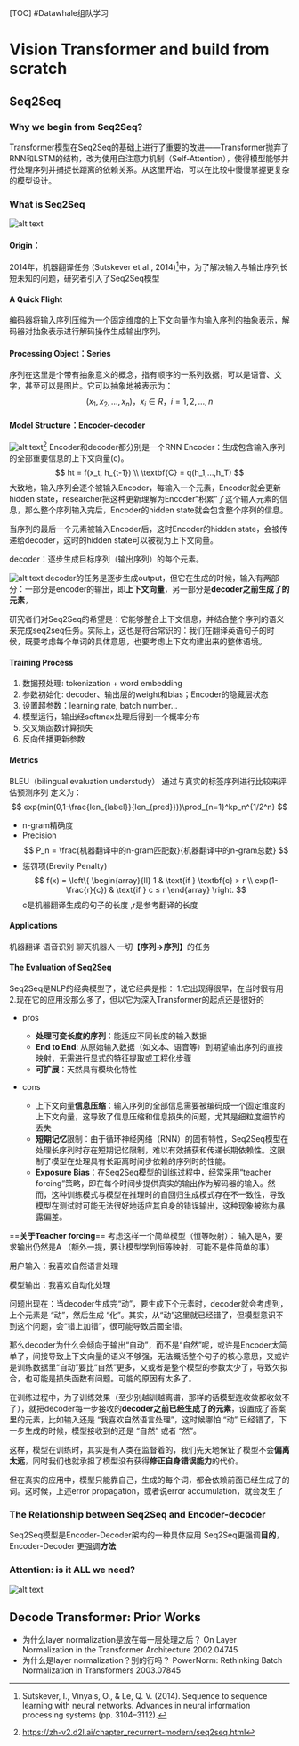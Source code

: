 [TOC]
#Datawhale组队学习
# Vision Transformer and build from scratch

## Seq2Seq

### Why we begin from Seq2Seq?
Transformer模型在Seq2Seq的基础上进行了重要的改进——Transformer抛弃了RNN和LSTM的结构，改为使用自注意力机制（Self-Attention），使得模型能够并行处理序列并捕捉长距离的依赖关系。从这里开始，可以在比较中慢慢掌握更复杂的模型设计。
### What is Seq2Seq
![alt text](image-4.png)
#### Origin：
2014年，机器翻译任务 (Sutskever et al., 2014)[^1]中，为了解决输入与输出序列长短未知的问题，研究者引入了Seq2Seq模型
#### A Quick Flight
编码器将输入序列压缩为一个固定维度的上下文向量作为输入序列的抽象表示，解码器对抽象表示进行解码操作生成输出序列。
#### Processing Object：Series
序列在这里是个带有抽象意义的概念，指有顺序的一系列数据，可以是语音、文字，甚至可以是图片。它可以抽象地被表示为：
$$
(x_1, x_2, ..., x_n)，x_i∈R，i=1,2,...,n
$$


#### Model Structure：Encoder-decoder
![alt text](image-1.png)[^2]
Encoder和decoder都分别是一个RNN
Encoder：生成包含输入序列的全部重要信息的上下文向量(c)。
$$
ht = f(x_t, h_{t-1}) \\
\textbf{C} = q(h_1,...,h_T)
$$
大致地，输入序列会逐个被输入Encoder，每输入一个元素，Encoder就会更新hidden state，researcher把这种更新理解为Encoder“积累”了这个输入元素的信息，那么整个序列输入完后，Encoder的hidden state就会包含整个序列的信息。

当序列的最后一个元素被输入Encoder后，这时Encoder的hidden state，会被传递给decoder，这时的hidden state可以被视为上下文向量。

decoder：逐步生成目标序列（输出序列）的每个元素。

![alt text](image-3.png)
decoder的任务是逐步生成output，但它在生成的时候，输入有两部分：一部分是encoder的输出，即**上下文向量**，另一部分是**decoder之前生成了的元素**，

研究者们对Seq2Seq的希望是：它能够整合上下文信息，并结合整个序列的语义来完成seq2seq任务。实际上，这也是符合常识的：我们在翻译英语句子的时候，既要考虑每个单词的具体意思，也要考虑上下文构建出来的整体语境。
#### Training Process
1. 数据预处理: tokenization + word embedding
2. 参数初始化: decoder、输出层的weight和bias；Encoder的隐藏层状态
3. 设置超参数：learning rate, batch number...
4. 模型运行，输出经softmax处理后得到一个概率分布
5. 交叉熵函数计算损失
6. 反向传播更新参数

#### Metrics
BLEU（bilingual evaluation understudy）
通过与真实的标签序列进行比较来评估预测序列
定义为：
$$
exp(min(0,1-\frac{len_{label}}{len_{pred}}))\prod_{n=1}^kp_n^{1/2^n}
$$

- n-gram精确度
- Precision
$$
P_n = \frac{机器翻译中的n-gram匹配数}{机器翻译中的n-gram总数}
$$
- 惩罚项(Brevity Penalty)
$$
f(x) = \left\{
  \begin{array}{ll}
  1 & \text{if } \textbf{c} > r \\
  exp(1-\frac{r}{c}) & \text{if } c ≤ r
  \end{array}
\right.
$$
c是机器翻译生成的句子的长度 ,r是参考翻译的长度
#### Applications
机器翻译
语音识别
聊天机器人
一切【**序列->序列**】的任务
#### The Evaluation of Seq2Seq
Seq2Seq是NLP的经典模型了，说它经典是指：
1.它出现得很早，在当时很有用
2.现在它的应用没那么多了，但以它为深入Transformer的起点还是很好的
- pros
  - **处理可变长度的序列**：能适应不同长度的输入数据
&nbsp;
  - **End to End**: 从原始输入数据（如文本、语音等）到期望输出序列的直接映射，无需进行显式的特征提取或工程化步骤
&nbsp;
  - **可扩展**：天然具有模块化特性
- cons
  
  - 上下文向量**信息压缩**：输入序列的全部信息需要被编码成一个固定维度的上下文向量，这导致了信息压缩和信息损失的问题，尤其是细粒度细节的丢失
&nbsp;
  - **短期记忆**限制：由于循环神经网络（RNN）的固有特性，Seq2Seq模型在处理长序列时存在短期记忆限制，难以有效捕获和传递长期依赖性。这限制了模型在处理具有长距离时间步依赖的序列时的性能。
&nbsp;  
  - **Exposure Bias**：在Seq2Seq模型的训练过程中，经常采用“teacher forcing”策略，即在每个时间步提供真实的输出作为解码器的输入。然而，这种训练模式与模型在推理时的自回归生成模式存在不一致性，导致模型在测试时可能无法很好地适应其自身的错误输出，这种现象被称为暴露偏差。

==**关于Teacher forcing**==
考虑这样一个简单模型（恒等映射）：
输入是A，要求输出仍然是A
（额外一提，要让模型学到恒等映射，可能不是件简单的事）

用户输入：我喜欢自然语言处理

模型输出：我喜欢自动化处理

问题出现在：当decoder生成完“动”，要生成下个元素时，decoder就会考虑到，上个元素是 “动”，然后生成 “化”。其实，从“动”这里就已经错了，但模型意识不到这个问题，会“错上加错”，很可能导致后面全错。

那么decoder为什么会倾向于输出“自动”，而不是“自然”呢，或许是Encoder太简单了，间接导致上下文向量的语义不够强，无法概括整个句子的核心意思，又或许是训练数据里“自动”要比“自然”更多，又或者是整个模型的参数太少了，导致欠拟合，也可能是损失函数有问题。可能的原因有太多了。

在训练过程中，为了训练效果（至少别越训越离谱，那样的话模型连收敛都收敛不了），就把decoder每一步接收的**decoder之前已经生成了的元素**，设置成了答案里的元素，比如输入还是 “我喜欢自然语言处理”，这时候哪怕 “动” 已经错了，下一步生成的时候，模型接收到的还是 “自然” 或者 “然”。

这样，模型在训练时，其实是有人类在监督着的，我们先天地保证了模型不会**偏离太远**，同时我们也就承担了模型没有获得**修正自身错误能力**的代价。

但在真实的应用中，模型只能靠自己，生成的每个词，都会依赖前面已经生成了的词。这时候，上述error propagation，或者说error accumulation，就会发生了

### The Relationship between Seq2Seq and Encoder-decoder
Seq2Seq模型是Encoder-Decoder架构的一种具体应用
Seq2Seq更强调**目的**，Encoder-Decoder 更强调**方法**

### Attention: is it ALL we need?
![alt text](image-5.png)


## Decode Transformer: Prior Works

- 为什么layer normalization是放在每一层处理之后？
On Layer Normalization in the Transformer Architecture 2002.04745
- 为什么是layer normalization？别的行吗？
PowerNorm: Rethinking Batch Normalization in Transformers 2003.07845


[^1]:Sutskever, I., Vinyals, O., & Le, Q. V. (2014). Sequence to sequence learning with neural networks. Advances in neural information processing systems (pp. 3104–3112).
[^2]:https://zh-v2.d2l.ai/chapter_recurrent-modern/seq2seq.html